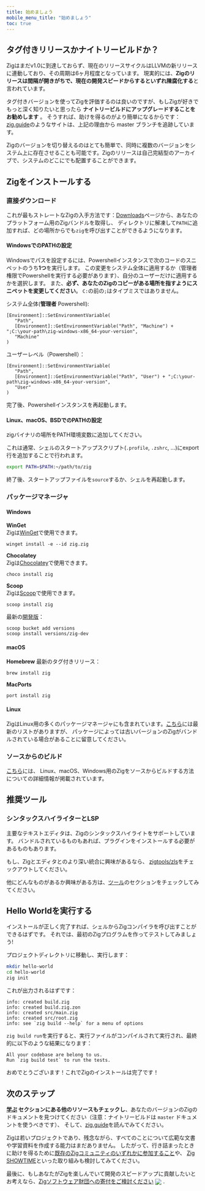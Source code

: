 ```yaml
---
title: 始めましょう
mobile_menu_title: "始めましょう"
toc: true
---
```


## タグ付きリリースかナイトリービルドか？
Zigはまだv1.0に到達しておらず、現在のリリースサイクルはLLVMの新リリースに連動しており、その周期は6ヶ月程度となっています。
現実的には、**Zigのリリースは間隔が開きがちで、現在の開発スピードからするといずれ陳腐化する**と言われています。

タグ付きバージョンを使ってZigを評価するのは良いのですが、もしZigが好きでもっと深く知りたいと思ったら
**ナイトリービルドにアップグレードすることをお勧めします** 。
そうすれば、助けを得るのがより簡単になるからです：[zig.guide](https://zig.guide)のようなサイトは、上記の理由から master ブランチを追跡しています。

Zigのバージョンを切り替えるのはとても簡単で、同時に複数のバージョンをシステム上に存在させることも可能です。Zigのリリースは自己完結型のアーカイブで、システムのどこにでも配置することができます。


## Zigをインストールする
### 直接ダウンロード
これが最もストレートなZigの入手方法です：[Downloads](/download)ページから、あなたのプラットフォーム用のZigバンドルを取得し、
ディレクトリに解凍して`PATH`に追加すれば、どの場所からでも`zig`を呼び出すことができるようになります。

#### WindowsでのPATHの設定
Windowsでパスを設定するには、Powershellインスタンスで次のコードのスニペットのうち**1つ**を実行します。
この変更をシステム全体に適用するか（管理者権限でPowershellを実行する必要があります）、自分のユーザーだけに適用するかを選択します。
また、**必ず、あなたのZigのコピーがある場所を指すようにスニペットを変更してください**。
`C:`の前の`;`はタイプミスではありません。

システム全体(**管理者** Powershell):
```
[Environment]::SetEnvironmentVariable(
   "Path",
   [Environment]::GetEnvironmentVariable("Path", "Machine") + ";C:\your-path\zig-windows-x86_64-your-version",
   "Machine"
)
```

ユーザーレベル（Powershell）：
```
[Environment]::SetEnvironmentVariable(
   "Path",
   [Environment]::GetEnvironmentVariable("Path", "User") + ";C:\your-path\zig-windows-x86_64-your-version",
   "User"
)
```
完了後、Powershellインスタンスを再起動します。

#### Linux、macOS、BSDでのPATHの設定
zigバイナリの場所をPATH環境変数に追加してください。

これは通常、シェルのスタートアップスクリプト(`.profile`, `.zshrc`, ...)にexport行を追加することで行われます。
```bash
export PATH=$PATH:~/path/to/zig
```
終了後、スタートアップファイルを`source`するか、シェルを再起動します。




### パッケージマネージャ
#### Windows
**WinGet**  
Zigは[WinGet](https://github.com/microsoft/winget-pkgs/tree/master/manifests/z/zig/zig)で使用できます。
```
winget install -e --id zig.zig
```

**Chocolatey**  
Zigは[Chocolatey](https://chocolatey.org/packages/zig)で使用できます。
```
choco install zig
```

**Scoop**  
Zigは[Scoop](https://scoop.sh/#/apps?q=zig&id=7e124d6047c32d426e4143ab395d863fc9d6d491)で使用できます。
```
scoop install zig
```
最新の[開発版](https://scoop.sh/#/apps?q=zig&id=921df07e75042de645204262e784a17c2421944c)：
```
scoop bucket add versions
scoop install versions/zig-dev
```

#### macOS

**Homebrew**
最新のタグ付きリリース：
```
brew install zig
```

**MacPorts**
```
port install zig
```
#### Linux
ZigはLinux用の多くのパッケージマネージャにも含まれています。[こちら](https://github.com/ziglang/zig/wiki/Install-Zig-from-a-Package-Manager)には最新のリストがありますが、
パッケージによっては古いバージョンのZigがバンドルされている場合があることに留意してください。

### ソースからのビルド
[こちら](https://github.com/ziglang/zig/wiki/Building-Zig-From-Source)には、
Linux、macOS、Windows用のZigをソースからビルドする方法についての詳細情報が掲載されています。

## 推奨ツール
### シンタックスハイライターとLSP
主要なテキストエディタは、Zigのシンタックスハイライトをサポートしています。
バンドルされているものもあれば、プラグインをインストールする必要があるものもあります。

もし、Zigとエディタとのより深い統合に興味があるなら、
[zigtools/zls](https://github.com/zigtools/zls)をチェックアウトしてください。

他にどんなものがあるか興味がある方は、[ツール](../tools/)のセクションをチェックしてみてください。

## Hello Worldを実行する
インストールが正しく完了すれば、シェルからZigコンパイラを呼び出すことができるはずです。
それでは、最初のZigプログラムを作ってテストしてみましょう!

プロジェクトディレクトリに移動し、実行します：
```bash
mkdir hello-world
cd hello-world
zig init
```

これが出力されるはずです：
```
info: created build.zig
info: created build.zig.zon
info: created src/main.zig
info: created src/root.zig
info: see `zig build --help` for a menu of options
```

`zig build run`を実行すると、実行ファイルがコンパイルされて実行され、最終的に以下のような結果になります：
```
All your codebase are belong to us.
Run `zig build test` to run the tests.
```

おめでとうございます！これでZigのインストールは完了です！

## 次のステップ
**[学ぶ](../) セクションにある他のリソースもチェックし**、あなたのバージョンのZigのドキュメントを見つけてください（注意：ナイトリービルドは `master` ドキュメントを使うべきです）、
そして、[zig.guide](https://zig.guide)を読んでみてください。

Zigは若いプロジェクトであり、残念ながら、すべてのことについて広範な文書や学習資料を作成する能力はまだありません。
したがって、行き詰まったときに助けを得るために[既存のZigコミュニティのいずれかに参加すること](https://github.com/ziglang/zig/wiki/Community)や、
[Zig SHOWTIME](https://zig.show)といった取り組みも検討してみてください。

最後に、もしあなたがZigを楽しんでいて開発のスピードアップに貢献したいとお考えなら、[Zigソフトウェア財団への寄付をご検討ください](../../zsf)
<img src="../../heart.svg" style="vertical-align:middle; margin-right: 5px">.
